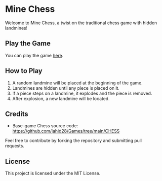 # Mine Chess

Welcome to Mine Chess, a twist on the traditional chess game with hidden landmines!

## Play the Game

You can play the game [here](https://A-Swoo18.github.io/mine-chess/).

## How to Play

1. A random landmine will be placed at the beginning of the game.
2. Landmines are hidden until any piece is placed on it.
3. If a piece steps on a landmine, it explodes and the piece is removed.
4. After explosion, a new landmine will be located.

## Credits

- Base-game Chess source code: https://github.com/jahid28/Games/tree/main/CHESS

Feel free to contribute by forking the repository and submitting pull requests.

## License

This project is licensed under the MIT License.
